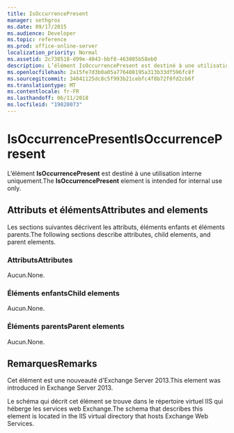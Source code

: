 ```yaml
---
title: IsOccurrencePresent
manager: sethgros
ms.date: 09/17/2015
ms.audience: Developer
ms.topic: reference
ms.prod: office-online-server
localization_priority: Normal
ms.assetid: 2c738518-d99e-4043-bbf0-463085b58eb0
description: L’élément IsOccurrencePresent est destiné à une utilisation interne uniquement.
ms.openlocfilehash: 2a15fe7d3b0a05a776408195a313b33df596fc8f
ms.sourcegitcommit: 34041125dc8c5f993b21cebfc4f8b72f0fd2cb6f
ms.translationtype: MT
ms.contentlocale: fr-FR
ms.lasthandoff: 06/11/2018
ms.locfileid: "19828073"
---
```

# <a name="isoccurrencepresent"></a><span data-ttu-id="9d90c-103">IsOccurrencePresent</span><span class="sxs-lookup"><span data-stu-id="9d90c-103">IsOccurrencePresent</span></span>

<span data-ttu-id="9d90c-104">L’élément **IsOccurrencePresent** est destiné à une utilisation interne uniquement.</span><span class="sxs-lookup"><span data-stu-id="9d90c-104">The **IsOccurrencePresent** element is intended for internal use only.</span></span> 

## <a name="attributes-and-elements"></a><span data-ttu-id="9d90c-105">Attributs et éléments</span><span class="sxs-lookup"><span data-stu-id="9d90c-105">Attributes and elements</span></span>

<span data-ttu-id="9d90c-106">Les sections suivantes décrivent les attributs, éléments enfants et éléments parents.</span><span class="sxs-lookup"><span data-stu-id="9d90c-106">The following sections describe attributes, child elements, and parent elements.</span></span>
  
### <a name="attributes"></a><span data-ttu-id="9d90c-107">Attributs</span><span class="sxs-lookup"><span data-stu-id="9d90c-107">Attributes</span></span>

<span data-ttu-id="9d90c-108">Aucun.</span><span class="sxs-lookup"><span data-stu-id="9d90c-108">None.</span></span>
  
### <a name="child-elements"></a><span data-ttu-id="9d90c-109">Éléments enfants</span><span class="sxs-lookup"><span data-stu-id="9d90c-109">Child elements</span></span>

<span data-ttu-id="9d90c-110">Aucun.</span><span class="sxs-lookup"><span data-stu-id="9d90c-110">None.</span></span>
  
### <a name="parent-elements"></a><span data-ttu-id="9d90c-111">Éléments parents</span><span class="sxs-lookup"><span data-stu-id="9d90c-111">Parent elements</span></span>

<span data-ttu-id="9d90c-112">Aucun.</span><span class="sxs-lookup"><span data-stu-id="9d90c-112">None.</span></span>
  
## <a name="remarks"></a><span data-ttu-id="9d90c-113">Remarques</span><span class="sxs-lookup"><span data-stu-id="9d90c-113">Remarks</span></span>

<span data-ttu-id="9d90c-114">Cet élément est une nouveauté d'Exchange Server 2013.</span><span class="sxs-lookup"><span data-stu-id="9d90c-114">This element was introduced in Exchange Server 2013.</span></span>
  
<span data-ttu-id="9d90c-115">Le schéma qui décrit cet élément se trouve dans le répertoire virtuel IIS qui héberge les services web Exchange.</span><span class="sxs-lookup"><span data-stu-id="9d90c-115">The schema that describes this element is located in the IIS virtual directory that hosts Exchange Web Services.</span></span>
  

